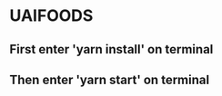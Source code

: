 # UAIFOODS
<h2>First enter 'yarn install' on terminal</h2>
<h2>Then enter 'yarn start' on terminal</h2>



